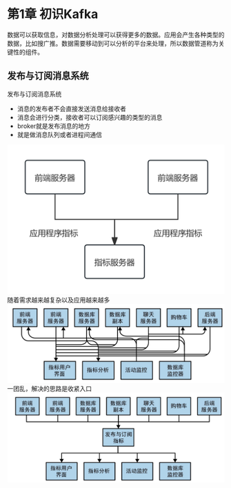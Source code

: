 # 第1章 初识Kafka
数据可以获取信息，对数据分析处理可以获得更多的数据。应用会产生各种类型的数据，比如搜广推。数据需要移动到可以分析的平台来处理，所以数据管道称为关键性的组件。
## 发布与订阅消息系统
发布与订阅消息系统
- 消息的发布者不会直接发送消息给接收者
- 消息会进行分类，接收者可以订阅感兴趣的类型的消息
- broker就是发布消息的地方
- 就是做消息队列或者进程间通信

![单个直连的指标发布者](pic/单个直连的指标发布者.png)
随着需求越来越复杂以及应用越来越多
![多个直连的指标发布者](pic/多个直连的指标发布者.png)
一团乱，解决的思路是收紧入口
![指标发布与订阅系统](pic/指标发布与订阅系统.png)